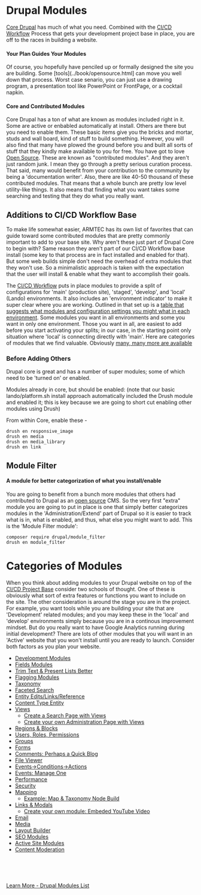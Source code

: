 
# Drupal Modules

[Core Drupal](https://www.drupal.org/project/drupal) has much of what you need.  Combined with the [CI/CD Workflow](../book/drupalcicd) Process that gets your development project base in place, you are off to the races in building a website.

#### Your Plan Guides Your Modules
Of course, you hopefully have penciled up or formally designed the site you are building. Some [tools](../book/opensource.html] can move you well down that process.  Worst case senario, you can just use a drawing program, a presentation tool like PowerPoint or FrontPage, or a cocktail napkin.

#### Core and Contributed Modules
Core Drupal has a ton of what are known as modules included right in it.  Some are active or enbabled automatically at install.  Others are there but you need to enable them.  These basic items give you the bricks and mortar, studs and wall board, kind of stuff to build something.  However, you will also find that many have plowed the ground before you and built all sorts of stuff that they kindly make available to you for free.  You have got to love [Open Source](book/opensource.md).  These are known as "contributed modules".  And they aren't just random junk.  I mean they go through a pretty serious curation process.  That said, many would benefit from your contribution to the community by being a 'documentation writer'.  Also, there are like 40-50 thousand of these contributed modules.  That means that a whole bunch are pretty low level utility-like things.   It also means that finding what you want takes some searching and testing that they do what you really want.

## Additions to CI/CD Workflow Base
To make life somewhat easier, ARMTEC has its own list of favorites that can guide toward some contributed modules that are pretty commonly important to add to your base site.  Why aren't these just part of Drupal Core to begin with?  Same reason they aren't part of our CI/CD Workflow base install (some key to that process are in fact installed and enabled for that).  But some web builds simple don't need the overhead of extra modules that they won't use.  So a minimalistic approach is taken with the expectation that the user will install & enable what they want to accomplish their goals.

The [CI/CD Workflow](../book/drupalcicd) puts in place modules to provide a split of configurations for 'main' (production site), 'staged', 'develop', and 'local' (Lando) environments.  It also includes an 'environment indicator' to make it super clear where you are working.  Outlined in that set up is a [table that suggests what modules and configuration settings you might what in each environment](../cicd/configsplit3.html).  Some modules you want in all environments and some you want in only one environment.  Those you want in all, are easiest to add before you start activating your splits; in our case, in the starting point only situation where 'local' is connecting directly with 'main'.  Here are categories of modules that we find valuable.  Obviously [many, many more are available](https://www.drupal.org/project/project_module)

### Before Adding Others
Drupal core is great and has a number of super modules; some of which need to be 'turned on' or enabled.

Modules already in core, but should be enabled: (note that our basic lando/platform.sh install approach automatically included the Drush module and enabled it; this is key because we are going to short cut enabling other modules using Drush)

From within Core, enable these -

`drush en responsive_image`<br>
`drush en media`<br>
`drush en media_library`<br>
`drush en link`

## Module Filter
#### A module for better categorization of what you install/enable

You are going to benefit from a bunch more modules that others had contributed to Drupal as an [open source](../book/opensource.md) CMS.  So the very first "extra" module you are going to put in place is one that simply better categorizes modules in the 'Administration/Extend' part of Drupal so it is easier to track what is in, what is enabled, and thus, what else you might want to add.  This is the 'Module Filter module': 

`composer require drupal/module_filter`<br>
`drush en module_filter`

# Categories of Modules

When you think about adding modules to your Drupal website on top of the [CI/CD Project Base](../book/drupalcicd.md) consider two schools of thought.  One of these is obviously what sort of extra features or functions you want to include on the site.  The other consideration is around the stage you are in the project. For example, you want tools while you are building your site that are 'Development' related modules; and you may keep these in the 'local' and 'develop' environments simply because you are in a continous improvement mindset.  But do you really want to have Google Analytics running during initial development?  There are lots of other modules that you will want in an 'Active' website that you won't install until you are ready to launch.  Consider both factors as you plan your website.


  - [Development Modules](/modules/development.md)
  - [Fields Modules](/modules/fields.md)
  - [Trim Text & Present Lists Better](/modules/smarttexttrim.md)
  - [Flagging Modules](/modules/flagging.md)
  - [Taxonomy](/modules/taxonomy.md)
  - [Faceted Search](/modules/facetedsearch.md)
  - [Entity Edits/Links/Reference](/modules/entityref.md)
  - [Content Type Entity](/modules/contenttype.md)
  - [Views](/modules/views.md)
    - [Create a Search Page with Views](https://www.webwash.net/search-page-using-views-in-drupal/)
    - [Create your own Administration Page with Views](https://www.webwash.net/create-admin-page-using-views-in-drupal/)
  - [Regions & Blocks](/theme/RegionsBlocks.md)
  - [Users, Roles, Permissions](/modules/roles.md)
  - [Groups](/modules/groups.md) 
  - [Forms](/modules/forms.md)
  - [Comments: Perhaps a Quick Blog](https://www.webwash.net/how-to-manage-comments-in-drupal/) 
  - [File Viewer](/modules/filedisplay.md)
  - [Events->Conditions->Actions](/modules/ECA.md)
  - [Events: Manage One](/modules/events.md)  
  - [Performance](/modules/performance.md)
  - [Security](/modules/security.md)
  - [Mapping](/modules/mapping.md)
    - [Example: Map & Taxonomy Node Build](/modules/mapinnodes.md)
  - [Links & Modals](/modules/linksmodals.md)
    - [Create your own module: Embeded YouTube Video](https://www.webwash.net/how-to-create-a-custom-field-formatter-in-drupal-8/) 
  - [Email](/modules/email.md)
  - [Media](/modules/media.md)
  - [Layout Builder](/modules/layoutbuilder.md)
  - [SEO Modules](/modules/SEO.md)
  - [Active Site Modules](/modules/activesite.md)
  - [Content Moderation](/modules/contentmoderate.md)





<br>
<br>
<br>

[Learn More - Drupal Modules List](../chapters.md#drupal-modules)



